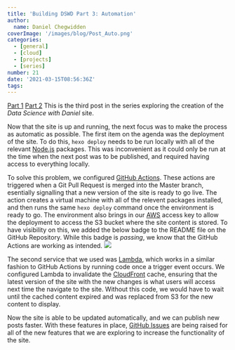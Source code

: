 ```yaml
---
title: 'Building DSWD Part 3: Automation'
author: 
  name: Daniel Chegwidden
coverImage: '/images/blog/Post_Auto.png'
categories:
  - [general]
  - [cloud]
  - [projects]
  - [series]
number: 21
date: '2021-03-15T08:56:36Z'
tags:
---
```


[Part 1](https://www.datasciencewithdaniel.com.au/posts/Building-DSWD-Part-1-Gitting-Started/) [Part 2](https://datasciencewithdaniel.com.au/posts/Building-DSWD-Part-2-Cloud-Native/)
This is the third post in the series exploring the creation of the *Data Science with Daniel* site.

Now that the site is up and running, the next focus was to make the process as automatic as possible. The first item on the agenda was the deployment of the site. To do this, ```hexo deploy``` needs to be run locally with all of the relevant [Node.js](https://nodejs.org/en/) packages. This was inconvenient as it could only be run at the time when the next post was to be published, and required having access to everything locally.

To solve this problem, we configured [GitHub Actions](https://github.com/datasciencewithdaniel/datasciencewithdaniel/blob/master/.github/workflows/deploy.yml). These actions are triggered when a Git Pull Request is merged into the Master branch, esentially signalling that a new version of the site is ready to go live. The action creates a virtual machine with all of the relevent packages installed, and then runs the same ```hexo deploy``` command once the environment is ready to go. The environment also brings in our [AWS](https://aws.amazon.com) access key to allow the deployment to access the S3 bucket where the site content is stored. To have visibility on this, we added the below badge to the README file on the GitHub Repository. While this badge is *passing*, we know that the GitHub Actions are working as intended. ![](https://img.shields.io/github/workflow/status/datasciencewithdaniel/datasciencewithdaniel/S3-Deployment?style=plastic)

The second service that we used was [Lambda](https://aws.amazon.com/lambda/), which works in a similar fashion to GitHub Actions by running code once a trigger event occurs. We configured Lambda to invalidate the [CloudFront](https://aws.amazon.com/cloudfront/) cache, ensuring that the latest version of the site with the new changes is what users will access next time the navigate to the site. Without this code, we would have to wait until the cached content expired and was replaced from S3 for the new content to display. 

Now the site is able to be updated automatically, and we can publish new posts faster. With these features in place, [GitHub Issues](https://github.com/datasciencewithdaniel/datasciencewithdaniel/issues) are being raised for all of the new features that we are exploring to increase the functionality of the site.
